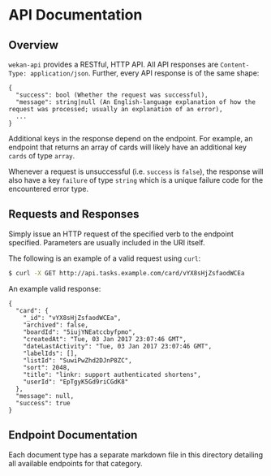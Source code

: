 # API Documentation

## Overview

`wekan-api` provides a RESTful, HTTP API. All API responses are `Content-Type: application/json`. Further, every API response is of the same shape:

```
{
  "success": bool (Whether the request was successful),
  "message": string|null (An English-language explanation of how the request was processed; usually an explanation of an error),
  ...
}
```

Additional keys in the response depend on the endpoint. For example, an endpoint that returns an array of cards will likely have an additional key `cards` of type `array`.

Whenever a request is unsuccessful (i.e. `success` is `false`), the response will also have a key `failure` of type `string` which is a unique failure code for the encountered error type.

## Requests and Responses

Simply issue an HTTP request of the specified verb to the endpoint specified. Parameters are usually included in the URI itself.

The following is an example of a valid request using `curl`:

```bash
$ curl -X GET http://api.tasks.example.com/card/vYX8sHjZsfaodWCEa
```

An example valid response:

```
{
  "card": {
    "_id": "vYX8sHjZsfaodWCEa",
    "archived": false,
    "boardId": "5iujYNEatccbyfpmo",
    "createdAt": "Tue, 03 Jan 2017 23:07:46 GMT",
    "dateLastActivity": "Tue, 03 Jan 2017 23:07:46 GMT",
    "labelIds": [],
    "listId": "SuwiPwZhd2DJnP8ZC",
    "sort": 2048,
    "title": "linkr: support authenticated shortens",
    "userId": "EpTgyK5Gd9riCGdK8"
  },
  "message": null,
  "success": true
}
```

## Endpoint Documentation

Each document type has a separate markdown file in this directory detailing all available endpoints for that category.

